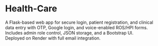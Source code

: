 # Health-Care
A Flask-based web app for secure login, patient registration, and clinical data entry with OTP, Google login, and voice-enabled ROS/HPI forms.  
Includes admin role control, JSON storage, and a Bootstrap UI.  
Deployed on Render with full email integration.
